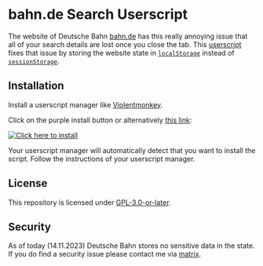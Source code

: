 # bahn.de Search Userscript

The website of Deutsche Bahn [bahn.de](https://bahn.de) has this really annoying issue that all of your search details
are lost once you close the tab. This [userscript](https://en.wikipedia.org/wiki/Userscript) fixes that issue by storing the website state in
[`localStorage`](https://developer.mozilla.org/en-US/docs/Web/API/Window/localStorage) instead of
[`sessionStorage`](https://developer.mozilla.org/en-US/docs/Web/API/Window/sessionStorage).

## Installation

Install a userscript manager like [Violentmonkey](https://violentmonkey.github.io/).

Click on the purple install button or alternatively [this link](https://codeberg.org/marie/bahn.de-search-userscript/raw/branch/main/bahn.user.js):

[![Click here to install](https://img.shields.io/badge/Install-purple?style=for-the-badge&logo=script)](https://codeberg.org/marie/bahn.de-search-userscript/raw/branch/main/bahn.user.js)

Your userscript manager will automatically detect that you want to install the script.
Follow the instructions of your userscript manager.

## License

This repository is licensed under [GPL-3.0-or-later](LICENSE).

## Security

As of today (14.11.2023) Deutsche Bahn stores no sensitive data in the state.
If you do find a security issue please contact me via [matrix](https://matrix.to/#/@marie:marie.cologne).
